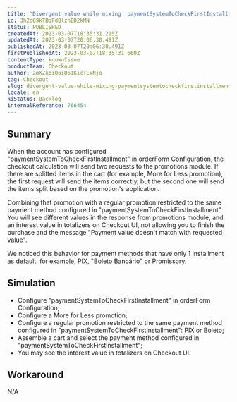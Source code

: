 ```yaml
---
title: "Divergent value while mixing 'paymentSystemToCheckFirstInstallment' configuration and splitted items"
id: 3h2o69kTBqFdQlzhED2kMN
status: PUBLISHED
createdAt: 2023-03-07T18:35:31.215Z
updatedAt: 2023-03-07T20:06:30.491Z
publishedAt: 2023-03-07T20:06:30.491Z
firstPublishedAt: 2023-03-07T18:35:31.660Z
contentType: knownIssue
productTeam: Checkout
author: 2mXZkbi0oi061KicTExNjo
tag: Checkout
slug: divergent-value-while-mixing-paymentsystemtocheckfirstinstallment-configuration-and-splitted-items
locale: en
kiStatus: Backlog
internalReference: 766454
---
```


## Summary


When the account has configured "paymentSystemToCheckFirstInstallment" in orderForm Configuration, the checkout calculation will send two requests to the promotions module. If there are splitted items in the cart (for example, More for Less promotion), the first request will send the items correctly, but the second one will send the items split based on the promotion's application.

Combining that promotion with a regular promotion restricted to the same payment method configured in "paymentSystemToCheckFirstInstallment". You will see different values in the response from promotions module, and an interest value in totalizers on Checkout UI, not allowing you to finish the purchase and the message "Payment value doesn't match with requested value".

We noticed this behavior for payment methods that have only 1 installment as default, for example, PIX, "Boleto Bancário" or Promissory.


##

## Simulation



- Configure "paymentSystemToCheckFirstInstallment" in orderForm Configuration;
- Configure a More for Less promotion;
- Configure a regular promotion restricted to the same payment method configured in "paymentSystemToCheckFirstInstallment": PIX or Boleto;
- Assemble a cart and select the payment method configured in "paymentSystemToCheckFirstInstallment";
- You may see the interest value in totalizers on Checkout UI.


##

## Workaround


N/A



